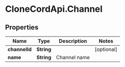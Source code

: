 # CloneCordApi.Channel

## Properties

Name | Type | Description | Notes
------------ | ------------- | ------------- | -------------
**channelId** | **String** |  | [optional] 
**name** | **String** | Channel name | 


